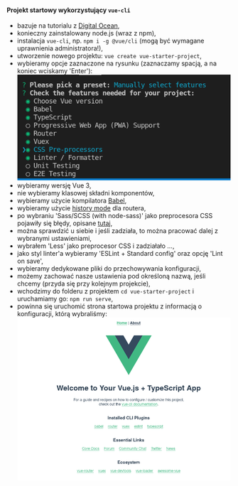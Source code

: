 #### Projekt startowy wykorzystujący `vue-cli`
- bazuje na tutorialu z [Digital Ocean](https://www.digitalocean.com/community/tutorials/how-to-generate-a-vue-js-single-page-app-with-vue-create),  
- konieczny zainstalowany node.js (wraz z npm),  
- instalacja `vue-cli`, np. `npm i -g @vue/cli` (mogą być wymagane uprawnienia administratora!),  
- utworzenie nowego projektu: `vue create vue-starter-project`,  
- wybieramy opcje zaznaczone na rysunku (zaznaczamy spacją, a na koniec wciskamy 'Enter'):  
![obrazek](vue1.png) 
- wybieramy wersję Vue 3,  
- nie wybieramy klasowej składni komponentów,  
- wybieramy użycie kompilatora [Babel](https://babeljs.io/),  
- wybieramy użycie [history mode](https://router.vuejs.org/guide/essentials/history-mode.html#example-server-configurations) dla routera,  
- po wybraniu 'Sass/SCSS (with node-sass)' jako preprocesora CSS pojawiły się błędy, opisane [tutaj](https://stackoverflow.com/questions/45801457/node-js-python-not-found-exception-due-to-node-sass-and-node-gyp),  
- można sprawdzić u siebie i jeśli zadziała, to można pracować dalej z wybranymi ustawieniami,  
- wybrałem 'Less' jako preprocesor CSS i zadziałało ...,  
- jako styl linter'a wybieramy 'ESLint + Standard config' oraz opcję 'Lint on save',  
- wybieramy dedykowane pliki do przechowywania konfiguracji,  
- możemy zachować nasze ustawienia pod określoną nazwą, jeśli chcemy (przyda się przy kolejnym projekcie),  
- wchodzimy do folderu z projektem `cd vue-starter-project` i uruchamiamy go: `npm run serve`,  
- powinna się uruchomić strona startowa projektu z informacją o konfiguracji, którą wybraliśmy:  
![obrazek](vue2.png)